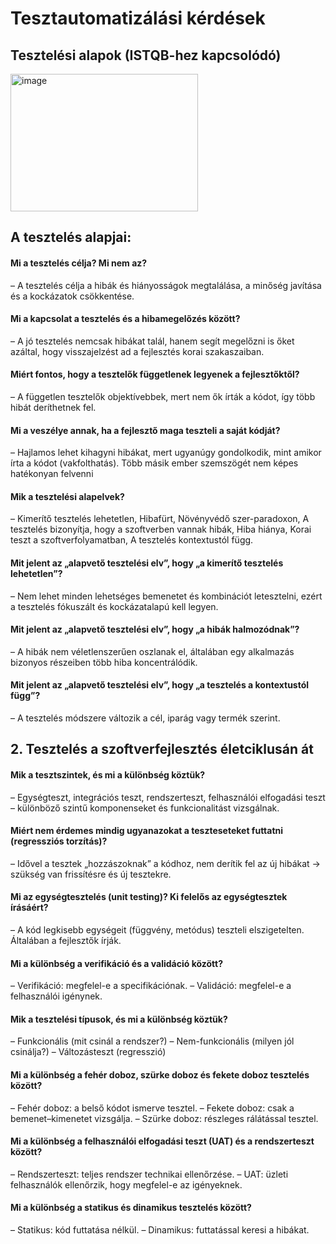 # Tesztautomatizálási kérdések

## Tesztelési alapok (ISTQB-hez kapcsolódó)
<img src="https://www.mindsmapped.com/wp-content/uploads/2016/06/ISTQB.jpg" alt="image" width="300" height="220">

## A tesztelés alapjai:
#### Mi a tesztelés célja? Mi nem az?
– A tesztelés célja a hibák és hiányosságok megtalálása, a minőség javítása és a kockázatok csökkentése.

#### Mi a kapcsolat a tesztelés és a hibamegelőzés között?
– A jó tesztelés nemcsak hibákat talál, hanem segít megelőzni is őket azáltal, hogy visszajelzést ad a fejlesztés korai szakaszaiban.


#### Miért fontos, hogy a tesztelők függetlenek legyenek a fejlesztőktől?
– A független tesztelők objektívebbek, mert nem ők írták a kódot, így több hibát deríthetnek fel.

#### Mi a veszélye annak, ha a fejlesztő maga teszteli a saját kódját?
– Hajlamos lehet kihagyni hibákat, mert ugyanúgy gondolkodik, mint amikor írta a kódot (vakfolthatás). Több másik ember szemszögét nem képes hatékonyan felvenni

#### Mik a tesztelési alapelvek?
– Kimerítő tesztelés lehetetlen, Hibafürt, Növényvédő szer-paradoxon, A tesztelés bizonyítja, hogy a szoftverben vannak hibák, Hiba hiánya, Korai teszt a szoftverfolyamatban, A tesztelés kontextustól függ.


#### Mit jelent az „alapvető tesztelési elv”, hogy „a kimerítő tesztelés lehetetlen”?
– Nem lehet minden lehetséges bemenetet és kombinációt letesztelni, ezért a tesztelés fókuszált és kockázatalapú kell legyen.


#### Mit jelent az „alapvető tesztelési elv”, hogy „a hibák halmozódnak”?
– A hibák nem véletlenszerűen oszlanak el, általában egy alkalmazás bizonyos részeiben több hiba koncentrálódik.

#### Mit jelent az „alapvető tesztelési elv”, hogy „a tesztelés a kontextustól függ”?
– A tesztelés módszere változik a cél, iparág vagy termék szerint.



## 2. Tesztelés a szoftverfejlesztés életciklusán át
#### Mik a tesztszintek, és mi a különbség köztük?
– Egységteszt, integrációs teszt, rendszerteszt, felhasználói elfogadási teszt – különböző szintű komponenseket és funkcionalitást vizsgálnak.

#### Miért nem érdemes mindig ugyanazokat a teszteseteket futtatni (regressziós torzítás)?
– Idővel a tesztek „hozzászoknak” a kódhoz, nem derítik fel az új hibákat → szükség van frissítésre és új tesztekre.

#### Mi az egységtesztelés (unit testing)? Ki felelős az egységtesztek írásáért?
– A kód legkisebb egységeit (függvény, metódus) teszteli elszigetelten. Általában a fejlesztők írják.

#### Mi a különbség a verifikáció és a validáció között?
– Verifikáció: megfelel-e a specifikációnak.
– Validáció: megfelel-e a felhasználói igénynek.

#### Mik a tesztelési típusok, és mi a különbség köztük?
– Funkcionális (mit csinál a rendszer?)
– Nem-funkcionális (milyen jól csinálja?)
– Változásteszt (regresszió)

#### Mi a különbség a fehér doboz, szürke doboz és fekete doboz tesztelés között?
– Fehér doboz: a belső kódot ismerve tesztel.
– Fekete doboz: csak a bemenet–kimenetet vizsgálja.
– Szürke doboz: részleges rálátással tesztel.

#### Mi a különbség a felhasználói elfogadási teszt (UAT) és a rendszerteszt között?
– Rendszerteszt: teljes rendszer technikai ellenőrzése.
– UAT: üzleti felhasználók ellenőrzik, hogy megfelel-e az igényeknek.

#### Mi a különbség a statikus és dinamikus tesztelés között?
– Statikus: kód futtatása nélkül. 
– Dinamikus: futtatással keresi a hibákat.
